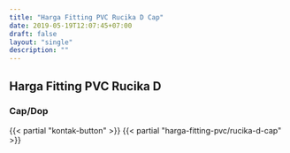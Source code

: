 ```yaml
---
title: "Harga Fitting PVC Rucika D Cap"
date: 2019-05-19T12:07:45+07:00
draft: false
layout: "single"
description: ""
---
```


## Harga Fitting PVC Rucika D
### Cap/Dop
{{< partial "kontak-button" >}}
{{< partial "harga-fitting-pvc/rucika-d-cap" >}}